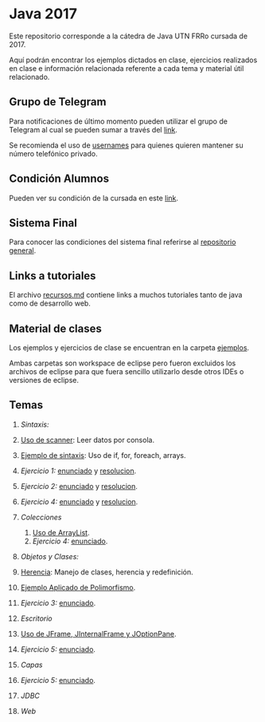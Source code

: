 # Java 2017
Este repositorio corresponde a la cátedra de Java UTN FRRo cursada de 2017.

Aquí podrán encontrar los ejemplos dictados en clase, ejercicios realizados en clase e información relacionada referente a cada tema y material útil relacionado.

## Grupo de Telegram
Para notificaciones de último momento pueden utilizar el grupo de Telegram al cual se pueden sumar a través del [link](https://goo.gl/M18x1I).

Se recomienda el uso de [usernames](https://telegram.org/faq#usernames-and-telegram-me) para quienes quieren mantener su número telefónico privado.

## Condición Alumnos
Pueden ver su condición de la cursada en este [link](https://docs.google.com/spreadsheets/d/1JbPTtCnIzPQdldMR9MDOUfiUwdDFxEG3WInx0gSiD-k/pubhtml?gid=1492570648&single=true).

## Sistema Final
Para conocer las condiciones del sistema final referirse al [repositorio general](https://github.com/utnfrrojava/java).

## Links a tutoriales
El archivo [recursos.md](https://github.com/utnfrrojava/java/blob/master/material/recursos.md) contiene links a muchos tutoriales tanto de java como de desarrollo web.

## Material de clases
Los ejemplos y ejercicios de clase se encuentran en la carpeta [ejemplos](./ejemplos/).

Ambas carpetas son workspace de eclipse pero fueron excluidos los archivos de eclipse para que fuera sencillo utilizarlo desde otros IDEs o versiones de eclipse.

## Temas
1. *Sintaxis:*
  1. [Uso de scanner](./ejemplos/Ejemplos/src/ejemplo/UsoScanner.java): Leer datos por consola.
  2. [Ejemplo de sintaxis](./ejemplos/Ejemplos/src/ejemplo/Principal.java): Uso de if, for, foreach, arrays.
  3. *Ejercicio 1:* [enunciado](./enunciados/readme.md) y [resolucion](./ejemplos/Ej01MostrarArrayEnOrdenInverso/ej01/MostrarArrayEnOrdenInverso.java).
  4. *Ejercicio 2:* [enunciado](./enunciados/readme.md) y [resolucion](./ejemplos/Ej02RegistrarNumerosMayores/src/ej02_1/RegistrarNumerosMayoresArray.java).
  5. *Ejercicio 4:* [enunciado](./enunciados/readme.md) y [resolucion](./ejemplos/Ej02RegistrarNumerosMayores/src/ej02_1/RegistrarNumerosMayoresArray.java).

2. *Colecciones*
    1. [Uso de ArrayList](./ejemplos/EjemploArrayList/src/ejemploBase/Principal.java).
    2. *Ejercicio 4:* [enunciado](./enunciados/readme.md).

3. *Objetos y Clases:*
  1. [Herencia](./ejemplos/ClasesHerencia/src/clases/): Manejo de clases, herencia y redefinición.
  2. [Ejemplo Aplicado de Polimorfismo](./ejemplos-clase/EjemploClases/src).
  3. *Ejercicio 3:* [enunciado](./ejemplos/PolimorfismoYClaseAbstracta/src/).

4. *Escritorio*
  1. [Uso de JFrame, JInternalFrame y JOptionPane](./).
  2. *Ejercicio 5:* [enunciado](./enunciados/readme.md).

5. *Capas*
  1. *Ejercicio 5:* [enunciado](./enunciados/readme.md).

6. *JDBC*

7. *Web*
